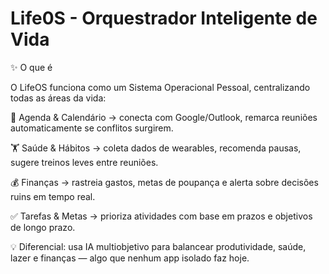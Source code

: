 # Life0S - Orquestrador Inteligente de Vida

✨ O que é

O LifeOS funciona como um Sistema Operacional Pessoal, centralizando todas as áreas da vida:

📅 Agenda & Calendário → conecta com Google/Outlook, remarca reuniões automaticamente se conflitos surgirem.

🏋️ Saúde & Hábitos → coleta dados de wearables, recomenda pausas, sugere treinos leves entre reuniões.

💰 Finanças → rastreia gastos, metas de poupança e alerta sobre decisões ruins em tempo real.

✅ Tarefas & Metas → prioriza atividades com base em prazos e objetivos de longo prazo.

💡 Diferencial: usa IA multiobjetivo para balancear produtividade, saúde, lazer e finanças — algo que nenhum app isolado faz hoje.
